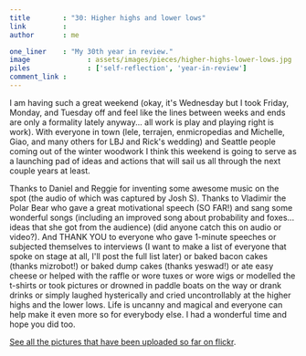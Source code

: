 ```yaml
---
title        : "30: Higher highs and lower lows"
link         : 
author       : me

one_liner    : "My 30th year in review."
image			   : assets/images/pieces/higher-highs-lower-lows.jpg
piles			   : ['self-reflection', 'year-in-review']
comment_link : 
---
```


I am having such a great weekend (okay, it's Wednesday but I took Friday, Monday, and Tuesday off and feel like the lines between weeks and ends are only a formality lately anyway... all work is play and playing right is work). With everyone in town (lele, terrajen, enmicropedias and Michelle, Giao, and many others for LBJ and Rick's wedding) and Seattle people coming out of the winter woodwork I think this weekend is going to serve as a launching pad of ideas and actions that will sail us all through the next couple years at least.

Thanks to Daniel and Reggie for inventing some awesome music on the spot (the audio of which was captured by Josh S). Thanks to Vladimir the Polar Bear who gave a great motivational speech (SO FAR!) and sang some wonderful songs (including an improved song about probability and foxes... ideas that she got from the audience) (did anyone catch this on audio or video?). And THANK YOU to everyone who gave 1-minute speeches or subjected themselves to interviews (I want to make a list of everyone that spoke on stage at all, I'll post the full list later) or baked bacon cakes (thanks mizrobot!) or baked dump cakes (thanks yeswad!) or ate easy cheese or helped with the raffle or wore tuxes or wore wigs or modelled the t-shirts or took pictures or drowned in paddle boats on the way or drank drinks or simply laughed hysterically and cried uncontrollably at the higher highs and the lower lows. Life is uncanny and magical and everyone can help make it even more so for everybody else. I had a wonderful time and hope you did too.

[See all the pictures that have been uploaded so far on flickr](https://www.flickr.com/photos/tags/erikbenson30/).